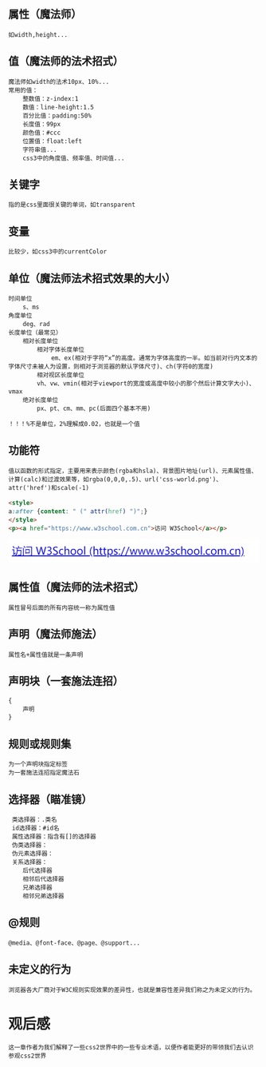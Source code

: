 ## 属性（魔法师）

```
如width,height...
```

## 值（魔法师的法术招式）

```
魔法师如width的法术10px、10%...
常用的值：
	整数值：z-index:1
	数值：line-height:1.5
    百分比值：padding:50%
    长度值：99px
    颜色值：#ccc
    位置值：float:left
    字符串值...
    css3中的角度值、频率值、时间值...
```

## 关键字

```
指的是css里面很关键的单词，如transparent
```

## 变量

```
比较少，如css3中的currentColor
```

## 单位（魔法师法术招式效果的大小）

```
时间单位
	s、ms
角度单位
	deg、rad
长度单位（最常见）
	相对长度单位
		相对字体长度单位
			em、ex(相对于字符“x”的高度。通常为字体高度的一半。如当前对行内文本的字体尺寸未被人为设置，则相对于浏览器的默认字体尺寸)、ch(字符0的宽度)
		相对视区长度单位
		vh、vw、vmin(相对于viewport的宽度或高度中较小的那个然后计算文字大小)、vmax
	绝对长度单位
		px、pt、cm、mm、pc(后面四个基本不用)
```

`！！！%不是单位，2%理解成0.02，也就是一个值`

## 功能符

```
值以函数的形式指定，主要用来表示颜色(rgba和hsla)、背景图片地址(url)、元素属性值、计算(calc)和过渡效果等，如rgba(0,0,0,.5)、url('css-world.png')、attr('href')和scale(-1)
```

```html
<style>
a:after {content: " (" attr(href) ")";}
</style>
<p><a href="https://www.w3school.com.cn">访问 W3School</a></p>
```

![image-20220403223922596](第二章需要提前了解的术语和概念.assets/image-20220403223922596.png)

## 属性值（魔法师的法术招式）

```
属性冒号后面的所有内容统一称为属性值
```

## 声明（魔法师施法）

```
属性名+属性值就是一条声明
```

## 声明块（一套施法连招）

```
{
	声明
}
```

## 规则或规则集

```
为一个声明块指定标签
为一套施法连招指定魔法石
```

## 选择器（瞄准镜）

```
 类选择器：.类名
 id选择器：#id名
 属性选择器：指含有[]的选择器
 伪类选择器：
 伪元素选择器：
 关系选择器：
 	后代选择器
 	相邻后代选择器
 	兄弟选择器
 	相邻兄弟选择器
```

## @规则

```
@media、@font-face、@page、@support...
```

## 未定义的行为

```
浏览器各大厂商对于W3C规则实现效果的差异性，也就是兼容性差异我们称之为未定义的行为。
```

# 观后感

```
这一章作者为我们解释了一些css2世界中的一些专业术语，以便作者能更好的带领我们去认识参观css2世界
```

